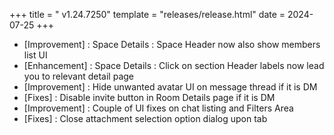 +++
title = " v1.24.7250"
template = "releases/release.html"
date = 2024-07-25
+++

- [Improvement] : Space Details : Space Header now also show members list UI
- [Enhancement] : Space Details : Click on section Header labels now lead you to relevant detail page
- [Improvement] : Hide unwanted avatar UI on message thread if it is DM
- [Fixes] : Disable invite button in Room Details page if it is DM
- [Improvement] : Couple of UI fixes on chat listing and Filters Area
- [Fixes] : Close attachment selection option dialog upon tab

